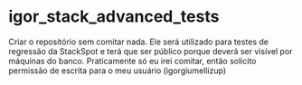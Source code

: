 # igor_stack_advanced_tests
Criar o repositório sem comitar nada. Ele será utilizado para testes de regressão da StackSpot e terá que ser público porque deverá ser visível por máquinas do banco. Praticamente só eu irei comitar, então solicito permissão de escrita para o meu usuário (igorgiumellizup)
